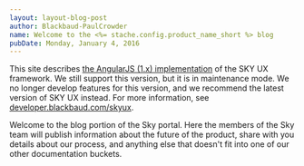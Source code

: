 ```yaml
---
layout: layout-blog-post
author: Blackbaud-PaulCrowder
name: Welcome to the <%= stache.config.product_name_short %> blog
pubDate: Monday, January 4, 2016
---
```


<bb-alert bb-alert-type="warning">This site describes <a href="https://angularjs.org/">the AngularJS (1.x) implementation</a> of the SKY UX framework. We still support this version, but it is in maintenance mode. We no longer develop features for this version, and we recommend the latest version of SKY UX instead. For more information, see <a href="https://developer.blackbaud.com/skyux">developer.blackbaud.com/skyux</a>.</bb-alert>


Welcome to the blog portion of the Sky portal.  Here the members of the Sky team will publish information about the future of the product, share with you details about our process, and anything else that doesn't fit into one of our other documentation buckets.
